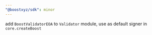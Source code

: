 ```yaml
---
"@boostxyz/sdk": minor
---
```


add `BoostValidatorEOA` to `Validator` module, use as default signer in `core.createBoost`
